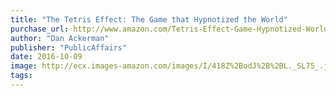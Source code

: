 ```yaml
---
title: "The Tetris Effect: The Game that Hypnotized the World"
purchase_url: http://www.amazon.com/Tetris-Effect-Game-Hypnotized-World/dp/1610396111%3FSubscriptionId%3DAKIAIVZLK2PABGQI2KAQ%26tag%3Deverrail-20%26linkCode%3Dxm2%26camp%3D2025%26creative%3D165953%26creativeASIN%3D1610396111
author: "Dan Ackerman"
publisher: "PublicAffairs"
date: 2016-10-09
image: http://ecx.images-amazon.com/images/I/418Z%2BodJ%2B%2BL._SL75_.jpg
tags:
---
```


